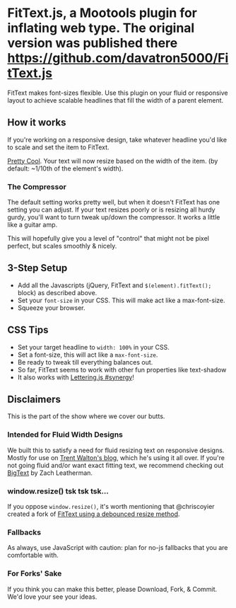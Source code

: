 # FitText.js, a Mootools plugin for inflating web type. The original version was published there https://github.com/davatron5000/FitText.js
FitText makes font-sizes flexible. Use this plugin on your fluid or responsive layout to achieve scalable headlines that fill the width of a parent element.

## How it works
If you're working on a responsive design, take whatever headline you'd like to scale and set the item to FitText. 

<script>
fitText('fittext', 1.2);
fitText('fittext2');
</script>

[Pretty Cool](http://www.hulu.com/watch/194733/saturday-night-live-miley-cyrus-show). Your text will now resize based on the width of the item. (by default: ~1/10th of the element's width).

### The Compressor
The default setting works pretty well, but when it doesn't FitText has one setting you can adjust. If your text resizes poorly or is resizing all hurdy gurdy, you'll want to turn tweak up/down the compressor. It works a little like a guitar amp.


This will hopefully give you a level of "control" that might not be pixel perfect, but scales smoothly & nicely.

## 3-Step Setup

* Add all the Javascripts (jQuery, FitText and `$(element).fitText();` block) as described above.
* Set your `font-size` in your CSS.  This will make act like a max-font-size.
* Squeeze your browser.

## CSS Tips

* Set your target headline to `width: 100%` in your CSS. 
* Set a font-size, this will act like a `max-font-size`.
* Be ready to tweak till everything balances out.
* So far, FitText seems to work with other fun properties like text-shadow
* It also works with [Lettering.js #synergy](http://github.com/davatron5000/Lettering.js)!

## Disclaimers
This is the part of the show where we cover our butts.

### Intended for Fluid Width Designs
We built this to satisfy a need for fluid resizing text on responsive designs. Mostly for use on [Trent Walton's blog](http://trentwalton.com), which he's using it all over. If you're not going fluid and/or want exact fitting text, we recommend checking out [BigText](https://github.com/zachleat/BigText) by Zach Leatherman.

### window.resize() tsk tsk tsk...
If you oppose `window.resize()`, it's worth mentioning that @chriscoyier created a fork of [FitText using a debounced resize method](https://github.com/chriscoyier/FitText.js). 

### Fallbacks
As always, use JavaScript with caution: plan for no-js fallbacks that you are comfortable with.

### For Forks' Sake
If you think you can make this better, please Download, Fork, & Commit. We'd love your see your ideas.
